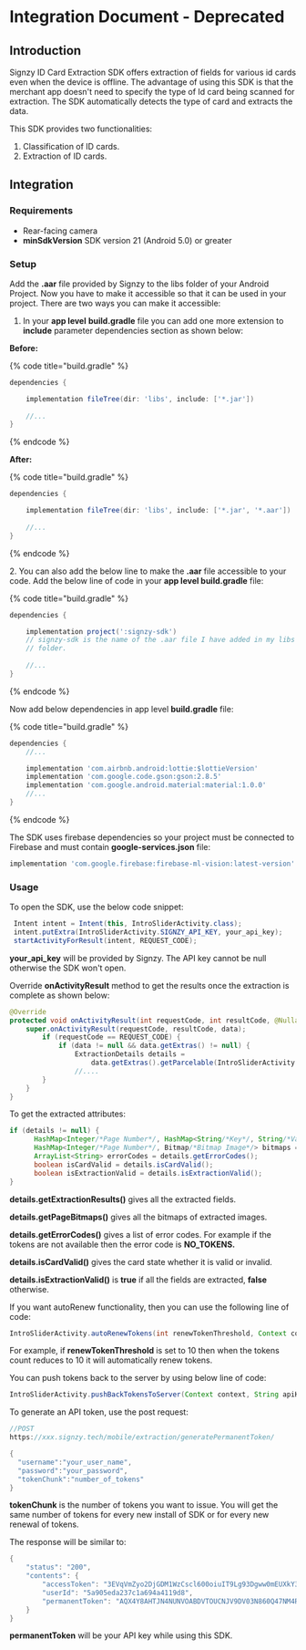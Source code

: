 # Integration Document - Deprecated

## Introduction

Signzy ID Card Extraction SDK offers extraction of fields for various id cards even when the device is offline. The advantage of using this SDK is that the merchant app doesn't  need to specify the type of Id card being scanned for extraction. The SDK automatically detects the type of card and extracts the data.

This SDK provides two functionalities:

1. Classification of ID cards.
2. Extraction of ID cards.

## Integration

### Requirements

* Rear-facing camera
* **minSdkVersion** SDK version 21 (Android 5.0) or greater

### Setup

Add the **.aar** file provided by Signzy to the libs folder of your Android Project. Now you have to make it accessible so that it can be used in your project. There are two ways you can make it accessible:

1. In your **app level** **build.gradle** file you can add one more extension to **include** parameter dependencies section as shown below:

**Before:**

{% code title="build.gradle" %}
```groovy
dependencies {

    implementation fileTree(dir: 'libs', include: ['*.jar'])
    
    //...
}
```
{% endcode %}

**After:**

{% code title="build.gradle" %}
```groovy
dependencies {

    implementation fileTree(dir: 'libs', include: ['*.jar', '*.aar'])
    
    //...
}
```
{% endcode %}

&#x20;2\. You can also add the below line to make the **.aar** file accessible to your code. Add the below line of code in your **app level build.gradle** file:

{% code title="build.gradle" %}
```groovy
dependencies {

    implementation project(':signzy-sdk')
    // signzy-sdk is the name of the .aar file I have added in my libs
    // folder. 
    
    //...
}
```
{% endcode %}

Now add below dependencies in app level **build.gradle** file: &#x20;

{% code title="build.gradle" %}
```groovy
dependencies {
    //...

    implementation 'com.airbnb.android:lottie:$lottieVersion'
    implementation 'com.google.code.gson:gson:2.8.5'
    implementation 'com.google.android.material:material:1.0.0'
    //...
}
```
{% endcode %}

The SDK uses firebase dependencies so your project must be connected to Firebase and must contain **google-services.json** file:

```groovy
implementation 'com.google.firebase:firebase-ml-vision:latest-version'
```

### Usage

To open the SDK, use the below code snippet:

```java
 Intent intent = Intent(this, IntroSliderActivity.class); 
 intent.putExtra(IntroSliderActivity.SIGNZY_API_KEY, your_api_key);
 startActivityForResult(intent, REQUEST_CODE);
```

**your\_api\_key** will be provided by Signzy. The API key cannot be null otherwise the SDK won't open.

Override **onActivityResult** method to get the results once the extraction is complete as shown below:

```java
@Override
protected void onActivityResult(int requestCode, int resultCode, @Nullable Intent data) {
    super.onActivityResult(requestCode, resultCode, data);
        if (requestCode == REQUEST_CODE) {
            if (data != null && data.getExtras() != null) {
                ExtractionDetails details = 
                    data.getExtras().getParcelable(IntroSliderActivity.EXTRACTED_DETAILS);
                //....
        }
    }
}

```

To get the extracted attributes:

```java
if (details != null) {
      HashMap<Integer/*Page Number*/, HashMap<String/*Key*/, String/*Value*/>> extractedAttributes = details.getExtractionResults();
      HashMap<Integer/*Page Number*/, Bitmap/*Bitmap Image*/> bitmaps = details.getPageBitmaps();
      ArrayList<String> errorCodes = details.getErrorCodes();
      boolean isCardValid = details.isCardValid();
      boolean isExtractionValid = details.isExtractionValid();
}

```

**details.getExtractionResults()** gives all the extracted fields.

**details.getPageBitmaps()** gives all the bitmaps of extracted images.

**details.getErrorCodes()** gives a list of error codes. For example if the tokens are not available then the error code is **NO\_TOKENS.**                                                    &#x20;

**details.isCardValid()** gives the card state whether it is valid or invalid.&#x20;

**details.isExtractionValid()** is **true** if all the fields are extracted, **false** otherwise.

If you want autoRenew functionality, then you can use the following line of code:

```java
IntroSliderActivity.autoRenewTokens(int renewTokenThreshold, Context context, String apiKey);
```

For example, if **renewTokenThreshold** is set to 10 then when the tokens count reduces to 10 it will automatically renew tokens.

You can push tokens back to the server by using below line of code:

```java
IntroSliderActivity.pushBackTokensToServer(Context context, String apiKey);
```

To generate an API token, use the post request:

```java
//POST
https://xxx.signzy.tech/mobile/extraction/generatePermanentToken/

{
  "username":"your_user_name",
  "password":"your_password",
  "tokenChunk":"number_of_tokens"
}

```

**tokenChunk** is the number of tokens you want to issue. You will get the same number of tokens for every new install of SDK or for every new renewal of tokens.

The response will be similar to:

```java
{
    "status": "200",
    "contents": {
        "accessToken": "3EVqVmZyo2DjGDM1WzCscl600oiuIT9Lg93Dgww0mEUXkY3EBsSmKYYZLeLxJuhb",
        "userId": "5a905eda237c1a694a4119d8",
        "permanentToken": "AQX4Y8AHTJN4NUNVOABDVTOUCNJV9DV03N860Q47NM4RP5FCCP"
    }
}
```

**permanentToken** will be your API key while using this SDK.
